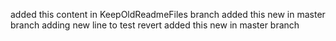 added this content in KeepOldReadmeFiles branch
added this new in master branch
adding new line to test revert
added this new in master branch 
